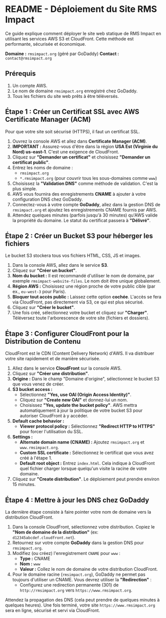 # README - Déploiement du Site RMS Impact

Ce guide explique comment déployer le site web statique de RMS Impact en utilisant les services AWS S3 et CloudFront. Cette méthode est performante, sécurisée et économique.

**Domaine :** `rmsimpact.org` (géré par GoDaddy)
**Contact :** `contact@rmsimpact.org`

## Prérequis

1.  Un compte AWS.
2.  Le nom de domaine `rmsimpact.org` enregistré chez GoDaddy.
3.  Tous les fichiers du site web prêts à être téléversés.

## Étape 1 : Créer un Certificat SSL avec AWS Certificate Manager (ACM)

Pour que votre site soit sécurisé (HTTPS), il faut un certificat SSL.

1.  Ouvrez la console AWS et allez dans **Certificate Manager (ACM)**.
2.  **IMPORTANT :** Assurez-vous d'être dans la région **USA Est (Virginie du Nord) us-east-1**. C'est une exigence de CloudFront.
3.  Cliquez sur **"Demander un certificat"** et choisissez **"Demander un certificat public"**.
4.  Entrez les noms de domaine :
    * `rmsimpact.org`
    * `*.rmsimpact.org` (pour couvrir tous les sous-domaines comme `www`)
5.  Choisissez la **"Validation DNS"** comme méthode de validation. C'est la plus simple.
6.  AWS vous fournira des enregistrements **CNAME** à ajouter à votre configuration DNS chez GoDaddy.
7.  Connectez-vous à votre compte **GoDaddy**, allez dans la gestion DNS de `rmsimpact.org` et ajoutez les enregistrements CNAME fournis par AWS.
8.  Attendez quelques minutes (parfois jusqu'à 30 minutes) qu'AWS valide la propriété du domaine. Le statut du certificat passera à **"Délivré"**.

## Étape 2 : Créer un Bucket S3 pour héberger les fichiers

Le bucket S3 stockera tous vos fichiers HTML, CSS, JS et images.

1.  Dans la console AWS, allez dans le service **S3**.
2.  Cliquez sur **"Créer un bucket"**.
3.  **Nom du bucket :** Il est recommandé d'utiliser le nom de domaine, par exemple `rmsimpact-website-files`. Le nom doit être unique globalement.
4.  **Région AWS :** Choisissez une région proche de votre public cible (par ex., `eu-west-3` pour Paris).
5.  **Bloquer tout accès public :** Laissez cette option **cochée**. L'accès se fera via CloudFront, pas directement via S3, ce qui est plus sécurisé.
6.  Cliquez sur **"Créer le bucket"**.
7.  Une fois créé, sélectionnez votre bucket et cliquez sur **"Charger"**. Téléversez toute l'arborescence de votre site (fichiers et dossiers).

## Étape 3 : Configurer CloudFront pour la Distribution de Contenu

CloudFront est le CDN (Content Delivery Network) d'AWS. Il va distribuer votre site rapidement et de manière sécurisée.

1.  Allez dans le service **CloudFront** sur la console AWS.
2.  Cliquez sur **"Créer une distribution"**.
3.  **Origine :** Dans le champ "Domaine d'origine", sélectionnez le bucket S3 que vous venez de créer.
4.  **S3 bucket access :**
    * Sélectionnez **"Yes, use OAI (Origin Access Identity)"**.
    * Cliquez sur **"Create new OAI"** et donnez-lui un nom.
    * Choisissez **"Yes, update the bucket policy"**. AWS mettra automatiquement à jour la politique de votre bucket S3 pour autoriser CloudFront à y accéder.
5.  **Default cache behavior :**
    * **Viewer protocol policy :** Sélectionnez **"Redirect HTTP to HTTPS"** pour forcer l'utilisation du SSL.
6.  **Settings :**
    * **Alternate domain name (CNAME) :** Ajoutez `rmsimpact.org` et `www.rmsimpact.org`.
    * **Custom SSL certificate :** Sélectionnez le certificat que vous avez créé à l'étape 1.
    * **Default root object :** Entrez `index.html`. Cela indique à CloudFront quel fichier charger lorsque quelqu'un visite la racine de votre domaine.
7.  Cliquez sur **"Create distribution"**. Le déploiement peut prendre environ 15 minutes.

## Étape 4 : Mettre à jour les DNS chez GoDaddy

La dernière étape consiste à faire pointer votre nom de domaine vers la distribution CloudFront.

1.  Dans la console CloudFront, sélectionnez votre distribution. Copiez le **"Nom de domaine de la distribution"** (ex: `d12345abcdef.cloudfront.net`).
2.  Retournez sur votre compte **GoDaddy** dans la gestion DNS pour `rmsimpact.org`.
3.  Modifiez (ou créez) l'enregistrement `CNAME` pour `www` :
    * **Type :** CNAME
    * **Nom :** `www`
    * **Valeur :** Collez le nom de domaine de votre distribution CloudFront.
4.  Pour le domaine racine (`rmsimpact.org`), GoDaddy ne permet pas toujours d'utiliser un CNAME. Vous devrez utiliser la **"Redirection"** :
    * Configurez une redirection permanente (301) de `http://rmsimpact.org` vers `https://www.rmsimpact.org`.

Attendez la propagation des DNS (cela peut prendre de quelques minutes à quelques heures). Une fois terminé, votre site `https://www.rmsimpact.org` sera en ligne, sécurisé et servi via CloudFront.